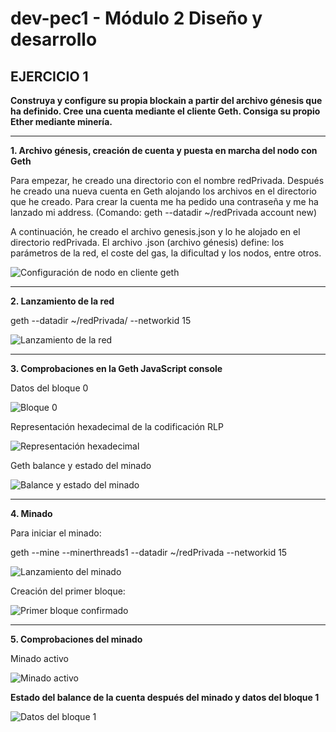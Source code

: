 # dev-pec1 - Módulo 2 Diseño y desarrollo

## EJERCICIO 1

**Construya y configure su propia blockain a partir del archivo génesis que ha definido. Cree una cuenta mediante el cliente Geth. Consiga su propio Ether mediante minería.** 

---

**1. Archivo génesis, creación de cuenta y puesta en marcha del nodo con Geth** 

Para empezar, he creado una directorio con el nombre redPrivada. Después he creado una nueva cuenta en Geth alojando los archivos en el directorio que he creado. Para crear la cuenta me ha pedido una contraseña y me ha lanzado mi address. (Comando: geth --datadir ~/redPrivada account new)

A continuación, he creado el archivo genesis.json y lo he alojado en el directorio redPrivada. El archivo .json (archivo génesis) define: los parámetros de la red, el coste del gas, la  dificultad y los nodos, entre otros.

![Configuración de nodo en cliente geth](https://github.com/anakb/dev-pec1/blob/master//Ejercicio%201/1.png "Configuración de nodo en cliente geth")

---

**2. Lanzamiento de la red** 

geth --datadir ~/redPrivada/ --networkid 15

![Lanzamiento de la red](https://github.com/anakb/dev-pec1/blob/master//Ejercicio%201/2.png "Lanzamiento de la red")

---

**3. Comprobaciones en la Geth JavaScript console**

Datos del bloque 0 

![Bloque 0](https://github.com/anakb/dev-pec1/blob/master/Ejercicio%201/3.png "Bloque 0")

Representación hexadecimal de la codificación RLP 

![Representación hexadecimal](https://github.com/anakb/dev-pec1/blob/master/Ejercicio%201/4.png "Representación hexadecimal")

Geth balance y estado del minado

![Balance y estado del minado](https://github.com/anakb/dev-pec1/blob/master/Ejercicio%201/5.png "Balance y estado del minado")

---

**4. Minado**

Para iniciar el minado:

geth --mine --minerthreads1 --datadir ~/redPrivada --networkid 15

![Lanzamiento del minado](https://github.com/anakb/dev-pec1/blob/master/Ejercicio%201/6.png "Lanzamiento del minado")

Creación del primer bloque:

![Primer bloque confirmado](https://github.com/anakb/dev-pec1/blob/master/Ejercicio%201/7.png "Primer bloque confirmado")

----

**5. Comprobaciones del minado**

Minado activo 

![Minado activo](https://github.com/anakb/dev-pec1/blob/master/Ejercicio%201/8.png "Minado activo")

**Estado del balance de la cuenta después del minado y datos del bloque 1**

![Datos del bloque 1](https://github.com/anakb/dev-pec1/blob/master/Ejercicio%201/9.png "Datos del bloque 1")

